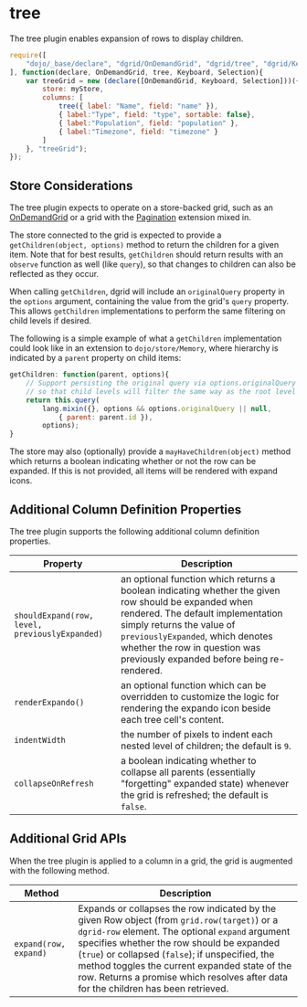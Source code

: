 # tree

The tree plugin enables expansion of rows to display children. 

```js
require([
    "dojo/_base/declare", "dgrid/OnDemandGrid", "dgrid/tree", "dgrid/Keyboard", "dgrid/Selection"
], function(declare, OnDemandGrid, tree, Keyboard, Selection){
    var treeGrid = new (declare([OnDemandGrid, Keyboard, Selection]))({
        store: myStore,
        columns: [
            tree({ label: "Name", field: "name" }),
            { label:"Type", field: "type", sortable: false},
            { label:"Population", field: "population" },
            { label:"Timezone", field: "timezone" }
        ]
    }, "treeGrid");
});
```

## Store Considerations

The tree plugin expects to operate on a store-backed grid, such as an
[OnDemandGrid](../core-components/OnDemandList-and-OnDemandGrid.md#ondemandgrid) or a grid with the [Pagination](../extensions/Pagination.md)
extension mixed in.

The store connected to the grid is expected to provide a `getChildren(object, options)`
method to return the children for a given item. Note that for best results,
`getChildren` should return results with an `observe` function as well
(like `query`), so that changes to children can also be reflected as they occur.

When calling `getChildren`, dgrid will include an `originalQuery` property in
the `options` argument, containing the value from the grid's `query` property.
This allows `getChildren` implementations to perform the same filtering on
child levels if desired.

The following is a simple example of what a `getChildren` implementation could
look like in an extension to `dojo/store/Memory`, where hierarchy is indicated
by a `parent` property on child items:

```js
getChildren: function(parent, options){
    // Support persisting the original query via options.originalQuery
    // so that child levels will filter the same way as the root level
    return this.query(
        lang.mixin({}, options && options.originalQuery || null,
            { parent: parent.id }),
        options);
}
```

The store may also (optionally) provide a `mayHaveChildren(object)` method which
returns a boolean indicating whether or not the row can be expanded. If this
is not provided, all items will be rendered with expand icons.

## Additional Column Definition Properties

The tree plugin supports the following additional column definition properties.

Property | Description
-------- | -----------
`shouldExpand(row, level, previouslyExpanded)` | an optional function which returns a boolean indicating whether the given row should be expanded when rendered.  The default implementation simply returns the value of `previouslyExpanded`, which denotes whether the row in question was previously expanded before being re-rendered.
`renderExpando()` | an optional function which can be overridden to customize the logic for rendering the expando icon beside each tree cell's content.
`indentWidth` | the number of pixels to indent each nested level of children; the default is `9`.
`collapseOnRefresh` | a boolean indicating whether to collapse all parents (essentially "forgetting" expanded state) whenever the grid is refreshed; the default is `false`.

## Additional Grid APIs

When the tree plugin is applied to a column in a grid, the grid is augmented with
the following method.

Method | Description
------ | -----------
`expand(row, expand)` | Expands or collapses the row indicated by the given Row object (from `grid.row(target)`) or a `dgrid-row` element. The optional `expand` argument specifies whether the row should be expanded (`true`) or collapsed (`false`); if unspecified, the method toggles the current expanded state of the row.  Returns a promise which resolves after data for the children has been retrieved.